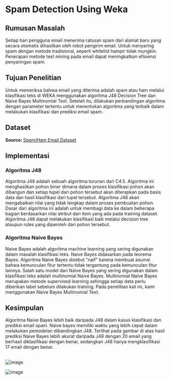 # Spam Detection Using Weka

<h2>Rumusan Masalah</h2>
Setiap hari pengguna email menerima ratusan spam dari alamat baru yang secara otomatis dihasilkan oleh robot pengirim email. Untuk menyaring spam dengan metode tradisional, seperti whitelist hampir tidak mungkin. Penerapan metode text mining pada email dapat meningkatkan efisiensi penyaringan spam.

<h2>Tujuan Penelitian</h2>
Untuk memeriksa bahwa email yang diterima adalah spam atau ham melalui klasifikasi teks di WEKA menggunakan algoritma J48 Decision Tree dan Naive Bayes Multinomial Text. Setelah itu, dilakukan perbandingan algoritma dengan parameter tertentu untuk menentukan algoritma yang terbaik dalam melakukan klasifikasi dan prediksi email spam.

<h2>Dataset</h2>

<b>Source: </b><a href="http://www2.aueb.gr/users/ion/data/enron-spam/">Spam/Ham Email Dataset</a>

<h2>Implementasi</h2>
<h3>Algoritma J48</h3>
Algoritma J48 adalah sebuah algoritma turunan dari C4.5. Algoritma ini menghasilkan pohon biner dimana dalam proses klasifikasi pohon akan dibangun dan setiap tupel dari pohon tersebut akan diterapkan pada basis data dan hasil klasifikasi dari tupel tersebut. Algoritma J48 akan mengabaikan nilai yang tidak lengkap dalam proses pembuatan pohon. Dasar dari algoritma ini adalah untuk membagi data ke dalam beberapa bagian berdasarkan nilai atribut dari item yang ada pada training dataset. Algoritma J48 dapat melakukan klasifikasi baik melalui decision tree ataupun rules yang diperoleh dari pohon tersebut.<br>

<h3>Algoritma Naive Bayes</h3>
Naive Bayes adalah algoritma machine learning yang sering digunakan dalam masalah klasifikasi teks. Naive Bayes didasarkan pada teorema Bayes. Algoritma Naive Bayes disebut "naif" karena membuat asumsi bahwa kemunculan fitur tertentu tidak tergantung pada kemunculan fitur lainnya. Salah satu model dari Naïve Bayes yang sering digunakan dalam klasifikasi teks adalah multinomial Naive Bayes. Multinomial Naive Bayes merupakan metode supervised learning sehingga setiap data perlu diberikan label sebelum dilakukan training. Pada penelitian kali ini, kami menggunakan Naive Bayes Multinomial Text.<br>

<h2>Kesimpulan</h2>
Algoritma Naive Bayes lebih baik daripada J48 dalam kasus klasifikasi dan prediksi email spam. Naive bayes memiliki waktu yang lebih cepat dalam melakukan pemodelan dibandingkan J48. Terlihat pada gambar di atas hasil prediksi Naive Bayes lebih akurat daripada J48 dengan 20 email yang berhasil diklasifikasi dengan benar, sedangkan J48 hanya mengklasifikasi 17 email dengan benar.<br><br>

![image](https://user-images.githubusercontent.com/63483228/198871508-d4e2d226-2be8-43fe-b6b4-1c02b7b595d3.png)

![image](https://user-images.githubusercontent.com/63483228/198871510-989540b4-0888-4b09-a456-bebf0c57cae4.png)
